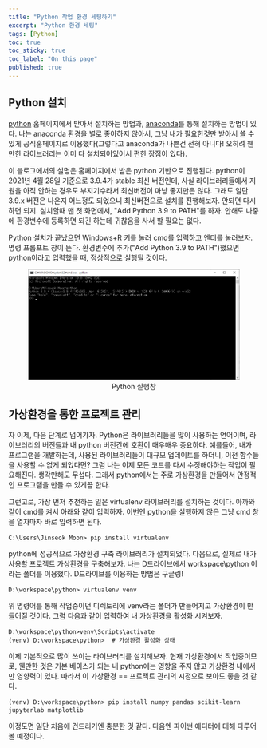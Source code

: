 ```yaml
---
title: "Python 작업 환경 세팅하기"
excerpt: "Python 환경 세팅"
tags: [Python]
toc: true
toc_sticky: true
toc_label: "On this page"
published: true
---
```


## Python 설치
[python](https://www.python.org/downloads/) 홈페이지에서 받아서 설치하는 방법과, [anaconda](https://www.anaconda.com/)를 통해 설치하는 방법이 있다.
나는 anaconda 환경을 별로 좋아하지 않아서, 그냥 내가 필요한것만 받아서 쓸 수 있게 공식홈페이지로 이용했다(그렇다고 anaconda가 나쁜건 전혀 아니다! 오히려 웬만한 라이브러리는 이미 다 설치되어있어서 편한 장점이 있다). 

이 블로그에서의 설명은 홈페이지에서 받은 python 기반으로 진행된다. python이 2021년 4월 28일 기준으로 3.9.4가 stable 최신 버전인데, 사실 라이브러리들에서 지원을 아직 안하는 경우도 부지기수라서 최신버전이 마냥 좋지만은 않다. 
그래도 일단 3.9.x 버전은 나온지 어느정도 되었으니 최신버전으로 설치를 진행해보자. 안되면 다시 하면 되지.
설치할때 맨 첫 화면에서, "Add Python 3.9 to PATH"를 하자. 안해도 나중에 환경변수에 등록하면 되긴 하는데 귀찮음을 사서 할 필요는 없다.

Python 설치가 끝났으면 Windows+R 키를 눌러 cmd를 입력하고 엔터를 눌러보자. 명령 프롬프트 창이 뜬다. 환경변수에 추가("Add Python 3.9 to PATH")했으면 python이라고 입력했을 때, 정상적으로 실행될 것이다.

<center>
	<figure> <img src="/Images/20210428/cmd.png" alt="python 실행 화면"/>
    <figcaption>Python 실행창</figcaption>
    </figure>
</center>

## 가상환경을 통한 프로젝트 관리
자 이제, 다음 단계로 넘어가자. Python은 라이브러리들을 많이 사용하는 언어이며, 라이브러리의 버전들과 내 python 버전간에 호환이 매우매우 중요하다. 예를들어, 내가 프로그램을 개발하는데, 사용된 라이브러리들이 대규모 업데이트를 하더니, 이전 함수들을 사용할 수 없게 되었다면?
그럼 나는 이제 모든 코드를 다시 수정해야하는 작업이 필요해진다. 생각만해도 무섭다. 그래서 python에서는 주로 가상환경을 만들어서 안정적인 프로그램을 만들 수 있게끔 한다.

그런고로, 가장 먼저 추천하는 일은 virtualenv 라이브러리를 설치하는 것이다.
아까와 같이 cmd를 켜서 아래와 같이 입력하자. 이번엔 python을 실행하지 않은 그냥 cmd 창을 열자마자 바로 입력하면 된다.

```
C:\Users\Jinseok Moon> pip install virtualenv
```

python에 성공적으로 가상환경 구축 라이브러리가 설치되었다. 다음으로, 실제로 내가 사용할 프로젝트 가상환경을 구축해보자. 나는 D드라이브에서 workspace\python 이라는 폴더를 이용했다. D드라이브를 이용하는 방법은 구글링!

```
D:\workspace\python> virtualenv venv
```

위 명령어를 통해 작업중이던 디렉토리에 venv라는 폴더가 만들어지고 가상환경이 만들어질 것이다. 그럼 다음과 같이 입력하여 내 가상환경을 활성화 시켜보자.

```
D:\workspace\python>venv\Scripts\activate
(venv) D:\workspace\python>  # 가상환경 활성화 상태
```

이제 기본적으로 많이 쓰이는 라이브러리를 설치해보자. 현재 가상환경에서 작업중이므로, 웬만한 것은 기본 베이스가 되는 내 python에는 영향을 주지 않고 가상환경 내에서만 영향력이 있다. 따라서 이 가상환경 == 프로젝트 관리의 시점으로 보아도 좋을 것 같다.

```
(venv) D:\workspace\python> pip install numpy pandas scikit-learn jupyterlab matplotlib
```

이정도면 일단 처음에 건드리기엔 충분한 것 같다. 다음엔 파이썬 에디터에 대해 다루어 볼 예정이다.